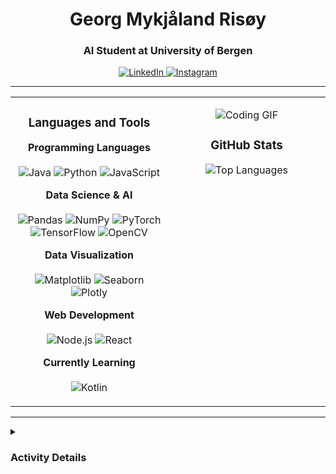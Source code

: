 <h1 align="center">Georg Mykjåland Risøy</h1>
<h3 align="center">AI Student at University of Bergen</h3>

<p align="center">
  <a href="https://linkedin.com/in/georgrisoy" target="_blank">
    <img src="https://img.shields.io/badge/LinkedIn-0077B5?style=for-the-badge&logo=linkedin&logoColor=white" alt="LinkedIn">
  </a>
  <a href="https://instagram.com/georgrisoy" target="_blank">
    <img src="https://img.shields.io/badge/Instagram-E4405F?style=for-the-badge&logo=instagram&logoColor=white" alt="Instagram">
  </a>
</p>

---

<table width="100%">
  <tr>
    <td width="50%" valign="top">
      <h3 align="center">Languages and Tools</h3>
      <p align="center">
        <b>Programming Languages</b><br><br>
        <img src="https://img.shields.io/badge/Java-ED8B00?style=for-the-badge&logo=openjdk&logoColor=white" alt="Java">
        <img src="https://img.shields.io/badge/Python-3776AB?style=for-the-badge&logo=python&logoColor=white" alt="Python">
        <img src="https://img.shields.io/badge/JavaScript-F7DF1E?style=for-the-badge&logo=javascript&logoColor=black" alt="JavaScript">
      </p>
      <p align="center">
        <b>Data Science & AI</b><br><br>
        <img src="https://img.shields.io/badge/Pandas-2C2D72?style=for-the-badge&logo=pandas&logoColor=white" alt="Pandas">
        <img src="https://img.shields.io/badge/Numpy-013243?style=for-the-badge&logo=numpy&logoColor=white" alt="NumPy">
        <img src="https://img.shields.io/badge/PyTorch-EE4C2C?style=for-the-badge&logo=pytorch&logoColor=white" alt="PyTorch">
        <img src="https://img.shields.io/badge/TensorFlow-FF6F00?style=for-the-badge&logo=tensorflow&logoColor=white" alt="TensorFlow">
        <img src="https://img.shields.io/badge/OpenCV-273380?style=for-the-badge&logo=opencv&logoColor=white" alt="OpenCV">
      </p>
      <p align="center">
        <b>Data Visualization</b><br><br>
        <img src="https://img.shields.io/badge/Matplotlib-11557C?style=for-the-badge&logo=matplotlib&logoColor=white" alt="Matplotlib">
        <img src="https://img.shields.io/badge/Seaborn-3D4F61?style=for-the-badge&logo=seaborn&logoColor=white" alt="Seaborn">
        <img src="https://img.shields.io/badge/Plotly-2D73B4?style=for-the-badge&logo=plotly&logoColor=white" alt="Plotly">
      </p>
      <p align="center">
        <b>Web Development</b><br><br>
        <img src="https://img.shields.io/badge/Node.js-339933?style=for-the-badge&logo=nodedotjs&logoColor=white" alt="Node.js">
        <img src="https://img.shields.io/badge/React-20232A?style=for-the-badge&logo=react&logoColor=61DAFB" alt="React">
      </p>
      <p align="center">
        <b>Currently Learning</b><br><br>
        <img src="https://img.shields.io/badge/Kotlin-7F52FF?style=for-the-badge&logo=kotlin&logoColor=white" alt="Kotlin">
      </p>
    </td>
    <td width="50%" valign="top">
      <p align="center">
        <img src="https://miro.medium.com/v2/resize:fit:1050/0*HQ7WKolP9iEr0z6x.gif" alt="Coding GIF" width="auto">
      </p>
      <h3 align="center">GitHub Stats</h3>
      <p align="center">
        <img src="https://github-readme-stats.vercel.app/api/top-langs/?username=GeorgRis&layout=compact&theme=tokyonight" alt="Top Languages">
      </p>
    </td>
  </tr>
</table>

---

<details>
<summary><h3>Activity Details</h3></summary>
<p align="center">
  <img src="https://github-readme-streak-stats.herokuapp.com/?user=GeorgRis&theme=tokyonight" alt="GitHub Streak">
</p>
</details>
